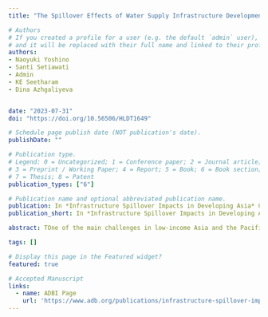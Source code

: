 ```yaml
---
title: "The Spillover Effects of Water Supply Infrastructure Development:A Theoretical Model"

# Authors
# If you created a profile for a user (e.g. the default `admin` user), write the username (folder name) here 
# and it will be replaced with their full name and linked to their profile.
authors:
- Naoyuki Yoshino
- Santi Setiawati
- Admin
- KE Seetharam
- Dina Azhgaliyeva


date: "2023-07-31"
doi: "https://doi.org/10.56506/HLDT1649"

# Schedule page publish date (NOT publication's date).
publishDate: ""

# Publication type.
# Legend: 0 = Uncategorized; 1 = Conference paper; 2 = Journal article;
# 3 = Preprint / Working Paper; 4 = Report; 5 = Book; 6 = Book section;
# 7 = Thesis; 8 = Patent
publication_types: ["6"]

# Publication name and optional abbreviated publication name.
publication: In *Infrastructure Spillover Impacts in Developing Asia* Chapter 6, page 127-148
publication_short: In *Infrastructure Spillover Impacts in Developing Asia* 

abstract: TOne of the main challenges in low-income Asia and the Pacific countries is users’ willingness to pay for water services. In contrast, investors and private operators in the water sector prefer a high rate of return. This has often led to the failure of public-private partnerships for water projects. However, if we look at the overall picture of the development effects of water supply infrastructure, including spillover effects or externalities, the impacts are significant. One of the spillover effects of the development of water supply infrastructure could be the development of the region by inviting new businesses and creating new residential areas. Many people can move to a region where a good water supply is available. These new economic activities will increase tax revenues collected by the government. We develop a theoretical model of the spillover effects of water supply infrastructure developments. Our model shows how the incremental tax revenues that were previously absorbed only by the government could partly be shared with the investors and operators of the water supply infrastructure. Moreover, we propose a pooling system for collecting the incremental tax revenues attributable to the spillover effects in large cities and use them to support the service fee to build and operate systems in rural regions. Such a pooling system can accelerate the expansion of a nationwide network of water supply infrastructure that will quickly reduce the negative externalities and increase positive externalities for the nation.

tags: []

# Display this page in the Featured widget?
featured: true

# Accepted Manuscript
links:
  - name: ADBI Page
    url: 'https://www.adb.org/publications/infrastructure-spillover-impacts-in-developing asia#:~:text=Infrastructure%20Spillover%20Impacts%20in%20Developing%20Asia%20explores%20the%20role%20of,tax%20revenues%20in%20the%20region.'
---
```




